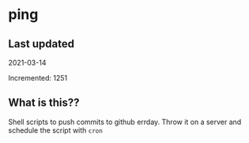 # ping

## Last updated
2021-03-14

Incremented: 1251

## What is this??
Shell scripts to push commits to github errday. Throw it on a server and schedule the script with `cron`
